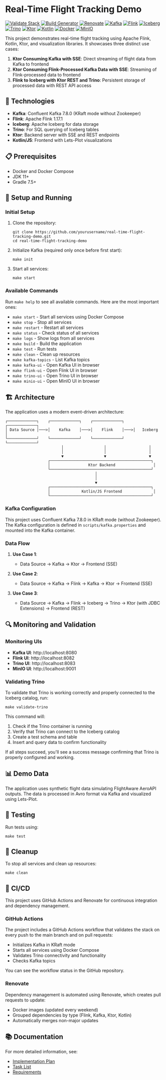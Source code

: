 # Real-Time Flight Tracking Demo

[![Validate Stack](https://github.com/gamussa/event-driven-analytics-ktor-flink/actions/workflows/validate.yml/badge.svg)](https://github.com/gamussa/event-driven-analytics-ktor-flink/actions/workflows/validate.yml)
[![Build Generator](https://github.com/gamussa/event-driven-analytics-ktor-flink/actions/workflows/generator-build.yml/badge.svg)](https://github.com/gamussa/event-driven-analytics-ktor-flink/actions/workflows/generator-build.yml)
[![Renovate](https://img.shields.io/badge/renovate-enabled-brightgreen.svg)](https://renovatebot.com)
[![Kafka](https://img.shields.io/badge/Kafka-7.8.0-231F20?logo=apache-kafka)](https://kafka.apache.org/)
[![Flink](https://img.shields.io/badge/Flink-1.17.1-E6526F?logo=apache-flink)](https://flink.apache.org/)
[![Iceberg](https://img.shields.io/badge/Iceberg-latest-0B5394?logo=apache)](https://iceberg.apache.org/)
[![Trino](https://img.shields.io/badge/Trino-414-DD00A1?logo=trino)](https://trino.io/)
[![Ktor](https://img.shields.io/badge/Ktor-2.3+-E84B3C?logo=kotlin)](https://ktor.io/)
[![Kotlin](https://img.shields.io/badge/Kotlin-1.8+-7F52FF?logo=kotlin)](https://kotlinlang.org/)
[![Docker](https://img.shields.io/badge/Docker-compose-2496ED?logo=docker)](https://www.docker.com/)
[![MinIO](https://img.shields.io/badge/MinIO-S3_Storage-C72E49?logo=minio)](https://min.io/)

This project demonstrates real-time flight tracking using Apache Flink, Kotlin, Ktor, and visualization libraries. It showcases three distinct use cases:

1. **Ktor Consuming Kafka with SSE**: Direct streaming of flight data from Kafka to frontend
2. **Ktor Consuming Flink-Processed Kafka Data with SSE**: Streaming of Flink-processed data to frontend
3. **Flink to Iceberg with Ktor REST and Trino**: Persistent storage of processed data with REST API access

## 🚀 Technologies

- **Kafka**: Confluent Kafka 7.8.0 (KRaft mode without Zookeeper)
- **Flink**: Apache Flink 1.17.1
- **Iceberg**: Apache Iceberg for data storage
- **Trino**: For SQL querying of Iceberg tables
- **Ktor**: Backend server with SSE and REST endpoints
- **Kotlin/JS**: Frontend with Lets-Plot visualizations

## 📋 Prerequisites

- Docker and Docker Compose
- JDK 11+
- Gradle 7.5+

## 🔧 Setup and Running

### Initial Setup

1. Clone the repository:
   ```
   git clone https://github.com/yourusername/real-time-flight-tracking-demo.git
   cd real-time-flight-tracking-demo
   ```

2. Initialize Kafka (required only once before first start):
   ```
   make init
   ```

3. Start all services:
   ```
   make start
   ```

### Available Commands

Run `make help` to see all available commands. Here are the most important ones:

- `make start` - Start all services using Docker Compose
- `make stop` - Stop all services
- `make restart` - Restart all services
- `make status` - Check status of all services
- `make logs` - Show logs from all services
- `make build` - Build the application
- `make test` - Run tests
- `make clean` - Clean up resources
- `make kafka-topics` - List Kafka topics
- `make kafka-ui` - Open Kafka UI in browser
- `make flink-ui` - Open Flink UI in browser
- `make trino-ui` - Open Trino UI in browser
- `make minio-ui` - Open MinIO UI in browser

## 🏗️ Architecture

The application uses a modern event-driven architecture:

```
┌─────────────┐    ┌─────────────┐    ┌─────────────┐    ┌─────────────┐
│ Data Source │───>│    Kafka    │───>│    Flink    │───>│   Iceberg   │
└─────────────┘    └─────────────┘    └─────────────┘    └─────────────┘
                         │                  │                   │
                         │                  │                   │
                         ▼                  ▼                   ▼
                   ┌─────────────────────────────────────────────┐
                   │                 Ktor Backend                 │
                   └─────────────────────────────────────────────┘
                                        │
                                        │
                                        ▼
                   ┌─────────────────────────────────────────────┐
                   │              Kotlin/JS Frontend              │
                   └─────────────────────────────────────────────┘
```

### Kafka Configuration

This project uses Confluent Kafka 7.8.0 in KRaft mode (without Zookeeper). The Kafka configuration is defined in `scripts/kafka.properties` and mounted into the Kafka container.

### Data Flow

1. **Use Case 1**:
   - Data Source → Kafka → Ktor → Frontend (SSE)

2. **Use Case 2**:
   - Data Source → Kafka → Flink → Kafka → Ktor → Frontend (SSE)

3. **Use Case 3**:
   - Data Source → Kafka → Flink → Iceberg → Trino → Ktor (with JDBC Extensions) → Frontend (REST)

## 🔍 Monitoring and Validation

### Monitoring UIs
- **Kafka UI**: http://localhost:8080
- **Flink UI**: http://localhost:8082
- **Trino UI**: http://localhost:8083
- **MinIO UI**: http://localhost:9001

### Validating Trino
To validate that Trino is working correctly and properly connected to the Iceberg catalog, run:

```
make validate-trino
```

This command will:
1. Check if the Trino container is running
2. Verify that Trino can connect to the Iceberg catalog
3. Create a test schema and table
4. Insert and query data to confirm functionality

If all steps succeed, you'll see a success message confirming that Trino is properly configured and working.

## 📊 Demo Data

The application uses synthetic flight data simulating FlightAware AeroAPI outputs. The data is processed in Avro format via Kafka and visualized using Lets-Plot.

## 🧪 Testing

Run tests using:

```
make test
```

## 🧹 Cleanup

To stop all services and clean up resources:

```
make clean
```

## 🔄 CI/CD

This project uses GitHub Actions and Renovate for continuous integration and dependency management.

### GitHub Actions

The project includes a GitHub Actions workflow that validates the stack on every push to the main branch and on pull requests:

- Initializes Kafka in KRaft mode
- Starts all services using Docker Compose
- Validates Trino connectivity and functionality
- Checks Kafka topics

You can see the workflow status in the GitHub repository.

### Renovate

Dependency management is automated using Renovate, which creates pull requests to update:

- Docker images (updated every weekend)
- Grouped dependencies by type (Flink, Kafka, Ktor, Kotlin)
- Automatically merges non-major updates

## 📚 Documentation

For more detailed information, see:

- [Implementation Plan](docs/plan.md)
- [Task List](docs/tasks.md)
- [Requirements](docs/requirements.md)
